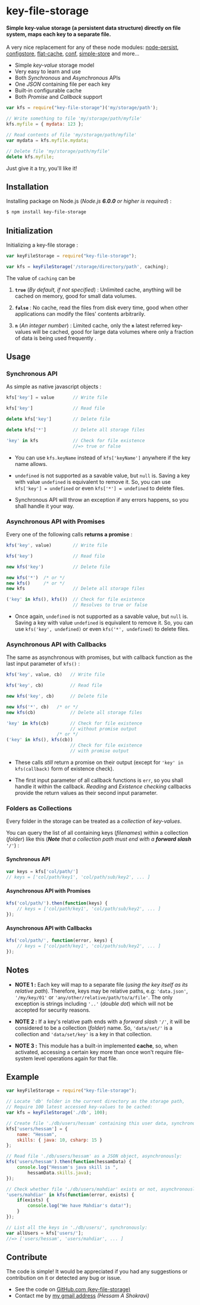 # key-file-storage

#### Simple key-value storage (a persistent data structure) directly on file system, maps each key to a separate file.

A very nice replacement for any of these node modules: [node-persist](https://www.npmjs.com/package/node-persist), [configstore](https://www.npmjs.com/package/configstore), [flat-cache](https://www.npmjs.com/package/flat-cache), [conf](https://www.npmjs.com/package/conf), [simple-store](https://www.npmjs.com/package/simple-store) and more...

+ Simple *key-value* storage model
+ Very easy to learn and use
+ Both *Synchronous* and *Asynchronous* APIs
+ One *JSON* containing file per each key
+ Built-in configurable cache
+ Both *Promise* and *Callback* support

```javascript
var kfs = require("key-file-storage")('my/storage/path');

// Write something to file 'my/storage/path/myfile'
kfs.myfile = { mydata: 123 };

// Read contents of file 'my/storage/path/myfile'
var mydata = kfs.myfile.mydata;

// Delete file 'my/storage/path/myfile'
delete kfs.myfile;
```

Just give it a try, you'll like it!

## Installation

Installing package on Node.js (*Node.js **6.0.0** or higher is required*) :
```sh
$ npm install key-file-storage
```

## Initialization

Initializing a key-file storage :
```javascript
var keyFileStorage = require("key-file-storage");

var kfs = keyFileStorage('/storage/directory/path', caching);
```

The value of `caching` can be

1. **`true`** (_By default, if not specified_) : Unlimited cache, anything will be cached on memory, good for small data volumes.

2. **`false`** : No cache, read the files from disk every time, good when other applications can modify the files' contents arbitrarily.

3. **`n`** (_An integer number_) : Limited cache, only the **`n`** latest referred key-values will be cached, good for large data volumes where only a fraction of data is being used frequently .

## Usage

### Synchronous API

As simple as native javascript objects :

```javascript
kfs['key'] = value       // Write file
```
```javascript
kfs['key']               // Read file
```
```javascript
delete kfs['key']        // Delete file
```
```javascript
delete kfs['*']          // Delete all storage files
```
```javascript
'key' in kfs             // Check for file existence
                         //=> true or false
```

- You can use `kfs.keyName` instead of `kfs['keyName']` anywhere if the key name allows.

- `undefined` is not supported as a savable value, but `null` is. Saving a key with value `undefined` is equivalent to remove it. So, you can use `kfs['key'] = undefined` or even `kfs['*'] = undefined` to delete files.

- Synchronous API will throw an exception if any errors happens, so you shall handle it your way.

### Asynchronous API with Promises

Every one of the following calls **returns a promise** :

```javascript
kfs('key', value)        // Write file
```
```javascript
kfs('key')               // Read file
```
```javascript
new kfs('key')           // Delete file
```
```javascript
new kfs('*')  /* or */
new kfs()     /* or */
new kfs                  // Delete all storage files
```
```javascript
('key' in kfs(), kfs())  // Check for file existence
                         // Resolves to true or false
```

- Once again, `undefined` is not supported as a savable value, but `null` is. Saving a key with value `undefined` is equivalent to remove it. So, you can use `kfs('key', undefined)` or even `kfs('*', undefined)` to delete files.

### Asynchronous API with Callbacks

The same as asynchronous with promises, but with callback function as the last input parameter of `kfs()` :

```javascript
kfs('key', value, cb)   // Write file
```
```javascript
kfs('key', cb)          // Read file
```
```javascript
new kfs('key', cb)      // Delete file
```
```javascript
new kfs('*', cb)   /* or */
new kfs(cb)             // Delete all storage files
```
```javascript
'key' in kfs(cb)        // Check for file existence
                        // without promise output
                   /* or */
('key' in kfs(), kfs(cb))
                        // Check for file existence
                        // with promise output
```

- These calls *still* return a promise on their output (except for `'key' in kfs(callback)` form of existence check).

- The first input parameter of all callback functions is `err`, so you shall handle it within the callback. *Reading* and *Existence checking* callbacks provide the return values as their second input parameter.

### Folders as Collections

Every folder in the storage can be treated as a *collection* of *key-values*.

You can query the list of all containing keys (*filenames*) within a collection (*folder*) like this (_**Note** that a collection path must end with a **forward slash** `'/'`_) :

#### Synchronous API

```javascript
var keys = kfs['col/path/']
// keys = ['col/path/key1', 'col/path/sub/key2', ... ]
```

#### Asynchronous API with Promises

```javascript
kfs('col/path/').then(function(keys) {
    // keys = ['col/path/key1', 'col/path/sub/key2', ... ]
});
```

#### Asynchronous API with Callbacks

```javascript
kfs('col/path/', function(error, keys) {
    // keys = ['col/path/key1', 'col/path/sub/key2', ... ]
});
```

## Notes

- **NOTE 1 :** Each key will map to a separate file (*using the key itself as its relative path*). Therefore, keys may be relative paths, e.g: `'data.json'`, `'/my/key/01'` or `'any/other/relative/path/to/a/file'`. The only exception is strings including `'..'` (*double dot*) which will not be accepted for security reasons.

- **NOTE 2 :** If a key's relative path ends with a *forward slash* `'/'`, it will be considered to be a collection (*folder*) name. So, `'data/set/'` is a collection and `'data/set/key'` is a key in that collection.

- **NOTE 3 :** This module has a built-in implemented **cache**, so, when activated, accessing a certain key more than once won't require file-system level operations again for that file.

## Example

```javascript
var keyFileStorage = require("key-file-storage");

// Locate 'db' folder in the current directory as the storage path,
// Require 100 latest accessed key-values to be cached:
var kfs = keyFileStorage('./db', 100);

// Create file './db/users/hessam' containing this user data, synchronously: 
kfs['users/hessam'] = {
    name: "Hessam",
    skills: { java: 10, csharp: 15 }
};

// Read file './db/users/hessam' as a JSON object, asynchronously:
kfs('users/hessam').then(function(hessamData) {
    console.log("Hessam's java skill is ",
        hessamData.skills.java);
});

// Check whether file './db/users/mahdiar' exists or not, asynchronously:
'users/mahdiar' in kfs(function(error, exists) {
    if(exists) {
        console.log("We have Mahdiar's data!");
    }
});

// List all the keys in './db/users/', synchronously:
var allUsers = kfs['users/'];
//=> ['users/hessam', 'users/mahdiar', ... ]
```

## Contribute

The code is simple! It would be appreciated if you had any suggestions or contribution on it or detected any bug or issue.

+ See the code on [GitHub.com (key-file-storage)](https://github.com/ahs502/key-file-storage)
+ Contact me by [my gmail address](ahs502@gmail.com)  *(Hessam A Shokravi)*
